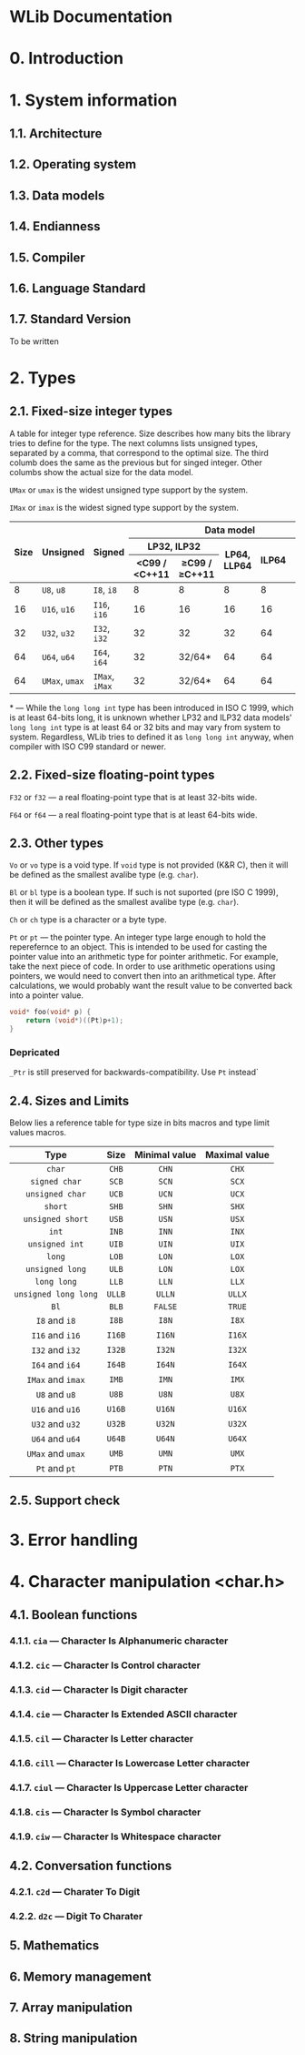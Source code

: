 # WLib Documentation
# 0. Introduction
# 1. System information
## 1.1. Architecture
## 1.2. Operating system
## 1.3. Data models
## 1.4. Endianness
## 1.5. Compiler
## 1.6. Language Standard
## 1.7. Standard Version
To be written
# 2. Types
## 2.1. Fixed-size integer types
A table for integer type reference. Size describes how many bits the library tries to define for the type. The next columns lists unsigned types, separated by a comma, that correspond to the optimal size. The third columb does the same as the previous but for singed integer. Other columbs show the actual size for the data model.

`UMax` or `umax` is the widest unsigned type support by the system.

`IMax` or `imax` is the widest signed type support by the system.

<table class="table">
<thead>
  <tr>
    <th class="cell" rowspan="3">Size</th>
    <th class="cell" rowspan="3">Unsigned</th>
    <th class="cell" rowspan="3">Signed</th>
    <th class="cell" colspan="5">Data model</th>
  </tr>
  <tr>
    <th class="cell" colspan="2">LP32, ILP32</th>
    <th class="cell" rowspan="2">LP64, LLP64</th>
    <th class="cell" rowspan="2">ILP64</th>
    <th class="cell" rowspan="2">SILP64</th>
  </tr>
  <tr>
    <th class="cell">&lt;C99 / &lt;C++11</th>
    <th class="cell">&ge;C99 / &ge;C++11</th>
  </tr>
</thead>
<tbody>
  <tr>
    <td class="cell">8</td>
    <td class="cell"><code>U8</code>, <code>u8</code></td>
    <td class="cell"><code>I8</code>, <code>i8</code></td>
    <td class="cell">8</td>
    <td class="cell">8</td>
    <td class="cell">8</td>
    <td class="cell">8</td>
    <td class="cell">8</td>
  </tr>
    <tr>
    <td class="cell">16</td>
    <td class="cell"><code>U16</code>, <code>u16</code></td>
    <td class="cell"><code>I16</code>, <code>i16</code></td>
    <td class="cell">16</td>
    <td class="cell">16</td>
    <td class="cell">16</td>
    <td class="cell">16</td>
    <td class="cell">64</td>
  </tr>
  <tr>
    <td class="cell">32</td>
    <td class="cell"><code>U32</code>, <code>u32</code></td>
    <td class="cell"><code>I32</code>, <code>i32</code></td>
    <td class="cell">32</td>
    <td class="cell">32</td>
    <td class="cell">32</td>
    <td class="cell">64</td>
    <td class="cell">64</td>
  </tr>
  <tr>
    <td class="cell">64</td>
    <td class="cell"><code>U64</code>, <code>u64</code></td>
    <td class="cell"><code>I64</code>, <code>i64</code></td>
    <td class="cell">32</td>
    <td class="cell">32/64*</td>
    <td class="cell">64</td>
    <td class="cell">64</td>
    <td class="cell">64</td>
  </tr>
  <tr>
    <td class="cell">64</td>
    <td class="cell"><code>UMax</code>, <code>umax</code></td>
    <td class="cell"><code>IMax</code>, <code>iMax</code></td>
    <td class="cell">32</td>
    <td class="cell">32/64*</td>
    <td class="cell">64</td>
    <td class="cell">64</td>
    <td class="cell">64</td>
  </tr>
</tbody>
</table>

&ast; &mdash; While the `long long int` type has been introduced in ISO C 1999, which is at least 64-bits long, it is unknown whether LP32 and ILP32 data models' `long long int` type is at least 64 or 32 bits and may vary from system to system. Regardless, WLib tries to defined it as `long long int` anyway, when compiler with ISO C99 standard or newer.

## 2.2. Fixed-size floating-point types
`F32` or `f32` &mdash; a real floating-point type that is at least 32-bits wide.

`F64` or `f64` &mdash; a real floating-point type that is at least 64-bits wide.

## 2.3. Other types
`Vo` or `vo` type is a void type. If `void` type is not provided (K&R C), then it will be defined as the smallest avalibe type (e.g. `char`).

`Bl` or `bl` type is a boolean type. If such is not suported (pre ISO C 1999), then it will be defined as the smallest avalibe type (e.g. `char`).

`Ch` or `ch` type is a character or a byte type.

`Pt` or `pt` &mdash; the pointer type. An integer type large enough to hold the reperefernce to an object. This is intended to be used for casting the pointer value into an arithmetic type for pointer arithmetic. For example, take the next piece of code. In order to use arithmetic operations using pointers, we would need to convert then into an arithmetical type. After calculations, we would probably want the result value to be converted back into a pointer value.
```c
void* foo(void* p) {
	return (void*)((Pt)p+1);
}
```

### Depricated

`_Ptr` is still preserved for backwards-compatibility. Use `Pt` instead`
## 2.4. Sizes and Limits
Below lies a reference table for type size in bits macros and type limit values macros.

| Type               | Size | Minimal value | Maximal value |
|:------------------:|:----:|:-------------:|:-------------:|
|`char`              |`CHB` |`CHN`          |`CHX`          |
|`signed char`       |`SCB` |`SCN`          |`SCX`          |
|`unsigned char`     |`UCB` |`UCN`          |`UCX`          |
|`short`             |`SHB` |`SHN`          |`SHX`          |
|`unsigned short`    |`USB` |`USN`          |`USX`          |
|`int`               |`INB` |`INN`          |`INX`          |
|`unsigned int`      |`UIB` |`UIN`          |`UIX`          |
|`long`              |`LOB` |`LON`          |`LOX`          |
|`unsigned long`     |`ULB` |`LON`          |`LOX`          |
|`long long`         |`LLB` |`LLN`          |`LLX`          |
|`unsigned long long`|`ULLB`|`ULLN`         |`ULLX`         |
|`Bl`                |`BLB` |`FALSE`        |`TRUE`         |
|`I8` and `i8`       |`I8B` |`I8N`          |`I8X`          |
|`I16` and `i16`     |`I16B`|`I16N`         |`I16X`         |
|`I32` and `i32`     |`I32B`|`I32N`         |`I32X`         |
|`I64` and `i64`     |`I64B`|`I64N`         |`I64X`         |
|`IMax` and `imax`   |`IMB` |`IMN`          |`IMX`          |
|`U8` and `u8`       |`U8B` |`U8N`          |`U8X`          |
|`U16` and `u16`     |`U16B`|`U16N`         |`U16X`         |
|`U32` and `u32`     |`U32B`|`U32N`         |`U32X`         |
|`U64` and `u64`     |`U64B`|`U64N`         |`U64X`         |
|`UMax` and `umax`   |`UMB` |`UMN`          |`UMX`          |
|`Pt` and `pt`       |`PTB` |`PTN`          |`PTX`          |
## 2.5. Support check
# 3. Error handling
# 4. Character manipulation &lt;char.h&gt;
## 4.1. Boolean functions
### 4.1.1. `cia` &mdash; Character Is Alphanumeric character
### 4.1.2. `cic` &mdash; Character Is Control character
### 4.1.3. `cid` &mdash; Character Is Digit character
### 4.1.4. `cie` &mdash; Character Is Extended ASCII character
### 4.1.5. `cil` &mdash; Character Is Letter character
### 4.1.6. `cill` &mdash; Character Is Lowercase Letter character
### 4.1.7. `ciul` &mdash; Character Is Uppercase Letter character
### 4.1.8. `cis` &mdash; Character Is Symbol character
### 4.1.9. `ciw` &mdash; Character Is Whitespace character
## 4.2. Conversation functions
### 4.2.1. `c2d` &mdash; Charater To Digit
### 4.2.2. `d2c` &mdash; Digit To Charater
## 5. Mathematics
## 6. Memory management
## 7. Array manipulation
## 8. String manipulation